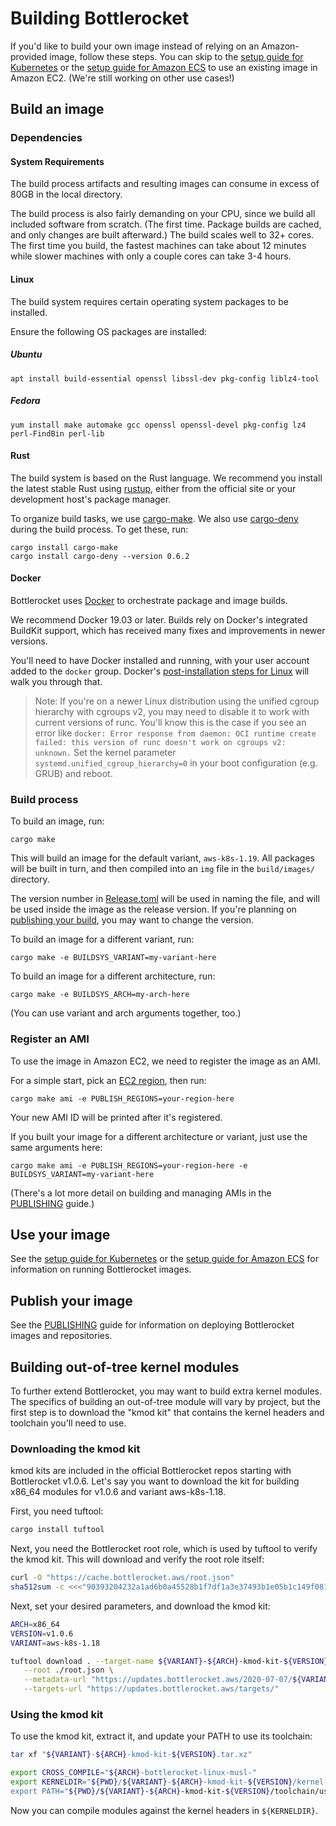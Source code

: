 # Building Bottlerocket

If you'd like to build your own image instead of relying on an Amazon-provided image, follow these steps.
You can skip to the [setup guide for Kubernetes](QUICKSTART-EKS.md) or the [setup guide for Amazon ECS](QUICKSTART-ECS.md) to use an existing image in Amazon EC2.
(We're still working on other use cases!)

## Build an image

### Dependencies

#### System Requirements

The build process artifacts and resulting images can consume in excess of 80GB in the local directory.

The build process is also fairly demanding on your CPU, since we build all included software from scratch.
(The first time.  Package builds are cached, and only changes are built afterward.)
The build scales well to 32+ cores.
The first time you build, the fastest machines can take about 12 minutes while slower machines with only a couple cores can take 3-4 hours.

#### Linux

The build system requires certain operating system packages to be installed.

Ensure the following OS packages are installed:

##### Ubuntu

```
apt install build-essential openssl libssl-dev pkg-config liblz4-tool
```

##### Fedora

```
yum install make automake gcc openssl openssl-devel pkg-config lz4 perl-FindBin perl-lib
```


#### Rust

The build system is based on the Rust language.
We recommend you install the latest stable Rust using [rustup](https://rustup.rs/), either from the official site or your development host's package manager.

To organize build tasks, we use [cargo-make](https://sagiegurari.github.io/cargo-make/).
We also use [cargo-deny](https://github.com/EmbarkStudios/cargo-deny) during the build process.
To get these, run:

```
cargo install cargo-make
cargo install cargo-deny --version 0.6.2
```

#### Docker

Bottlerocket uses [Docker](https://docs.docker.com/install/#supported-platforms) to orchestrate package and image builds.

We recommend Docker 19.03 or later.
Builds rely on Docker's integrated BuildKit support, which has received many fixes and improvements in newer versions.

You'll need to have Docker installed and running, with your user account added to the `docker` group.
Docker's [post-installation steps for Linux](https://docs.docker.com/install/linux/linux-postinstall/) will walk you through that.

> Note: If you're on a newer Linux distribution using the unified cgroup hierarchy with cgroups v2, you may need to disable it to work with current versions of runc.
> You'll know this is the case if you see an error like `docker: Error response from daemon: OCI runtime create failed: this version of runc doesn't work on cgroups v2: unknown.`
> Set the kernel parameter `systemd.unified_cgroup_hierarchy=0` in your boot configuration (e.g. GRUB) and reboot.

### Build process

To build an image, run:

```
cargo make
```

This will build an image for the default variant, `aws-k8s-1.19`.
All packages will be built in turn, and then compiled into an `img` file in the `build/images/` directory.

The version number in [Release.toml](Release.toml) will be used in naming the file, and will be used inside the image as the release version.
If you're planning on [publishing your build](PUBLISHING.md), you may want to change the version.

To build an image for a different variant, run:

```
cargo make -e BUILDSYS_VARIANT=my-variant-here
```

To build an image for a different architecture, run:

```
cargo make -e BUILDSYS_ARCH=my-arch-here
```

(You can use variant and arch arguments together, too.)

### Register an AMI

To use the image in Amazon EC2, we need to register the image as an AMI.

For a simple start, pick an [EC2 region](https://docs.aws.amazon.com/AWSEC2/latest/UserGuide/using-regions-availability-zones.html#concepts-available-regions), then run:

```
cargo make ami -e PUBLISH_REGIONS=your-region-here
```

Your new AMI ID will be printed after it's registered.

If you built your image for a different architecture or variant, just use the same arguments here:

```
cargo make ami -e PUBLISH_REGIONS=your-region-here -e BUILDSYS_VARIANT=my-variant-here
```

(There's a lot more detail on building and managing AMIs in the [PUBLISHING](PUBLISHING.md) guide.)

## Use your image

See the [setup guide for Kubernetes](QUICKSTART-EKS.md) or the [setup guide for Amazon ECS](QUICKSTART-ECS.md) for information on running Bottlerocket images.

## Publish your image

See the [PUBLISHING](PUBLISHING.md) guide for information on deploying Bottlerocket images and repositories.

## Building out-of-tree kernel modules

To further extend Bottlerocket, you may want to build extra kernel modules.
The specifics of building an out-of-tree module will vary by project, but the first step is to download the "kmod kit" that contains the kernel headers and toolchain you'll need to use.

### Downloading the kmod kit

kmod kits are included in the official Bottlerocket repos starting with Bottlerocket v1.0.6.
Let's say you want to download the kit for building x86_64 modules for v1.0.6 and variant aws-k8s-1.18.

First, you need tuftool:
```bash
cargo install tuftool
```

Next, you need the Bottlerocket root role, which is used by tuftool to verify the kmod kit.
This will download and verify the root role itself:
```bash
curl -O "https://cache.bottlerocket.aws/root.json"
sha512sum -c <<<"90393204232a1ad6b0a45528b1f7df1a3e37493b1e05b1c149f081849a292c8dafb4ea5f7ee17bcc664e35f66e37e4cfa4aae9de7a2a28aa31ae6ac3d9bea4d5  root.json"
```

Next, set your desired parameters, and download the kmod kit:
```bash
ARCH=x86_64
VERSION=v1.0.6
VARIANT=aws-k8s-1.18

tuftool download . --target-name ${VARIANT}-${ARCH}-kmod-kit-${VERSION}.tar.xz \
   --root ./root.json \
   --metadata-url "https://updates.bottlerocket.aws/2020-07-07/${VARIANT}/${ARCH}/" \
   --targets-url "https://updates.bottlerocket.aws/targets/"
```

### Using the kmod kit

To use the kmod kit, extract it, and update your PATH to use its toolchain:
```bash
tar xf "${VARIANT}-${ARCH}-kmod-kit-${VERSION}.tar.xz"

export CROSS_COMPILE="${ARCH}-bottlerocket-linux-musl-"
export KERNELDIR="${PWD}/${VARIANT}-${ARCH}-kmod-kit-${VERSION}/kernel-devel
export PATH="${PWD}/${VARIANT}-${ARCH}-kmod-kit-${VERSION}/toolchain/usr/bin:${PATH}"
```

Now you can compile modules against the kernel headers in `${KERNELDIR}`.
